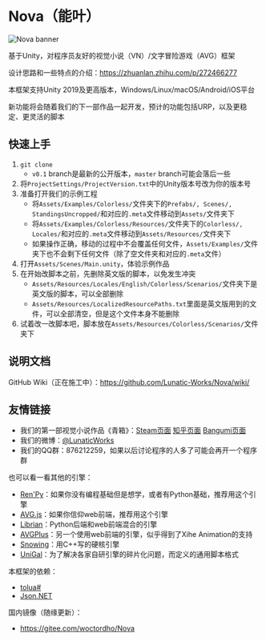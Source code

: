 # Nova（能叶）

![Nova banner](https://github.com/Lunatic-Works/Nova/wiki/img/nova_banner.png)

基于Unity，对程序员友好的视觉小说（VN）/文字冒险游戏（AVG）框架

设计思路和一些特点的介绍：https://zhuanlan.zhihu.com/p/272466277

本框架支持Unity 2019及更高版本，Windows/Linux/macOS/Android/iOS平台

新功能将会随着我们的下一部作品一起开发，预计的功能包括URP，以及更稳定、更灵活的脚本

## 快速上手

1. `git clone`
    * `v0.1` branch是最新的公开版本，`master` branch可能会落后一些
2. 将`ProjectSettings/ProjectVersion.txt`中的Unity版本号改为你的版本号
3. 准备打开我们的示例工程
    * 将`Assets/Examples/Colorless/`文件夹下的`Prefabs/, Scenes/, StandingsUncropped/`和对应的`.meta`文件移动到`Assets/`文件夹下
    * 将`Assets/Examples/Colorless/Resources/`文件夹下的`Colorless/, Locales/`和对应的`.meta`文件移动到`Assets/Resources/`文件夹下
    * 如果操作正确，移动的过程中不会覆盖任何文件，`Assets/Examples/`文件夹下也不会剩下任何文件（除了空文件夹和对应的`.meta`文件）
4. 打开`Assets/Scenes/Main.unity`，体验示例作品
5. 在开始改脚本之前，先删除英文版的脚本，以免发生冲突
    * `Assets/Resources/Locales/English/Colorless/Scenarios/`文件夹下是英文版的脚本，可以全部删除
    * `Assets/Resources/LocalizedResourcePaths.txt`里面是英文版用到的文件，可以全部清空，但是这个文件本身不能删除
5. 试着改一改脚本吧，脚本放在`Assets/Resources/Colorless/Scenarios/`文件夹下

## 说明文档

GitHub Wiki（正在施工中）：https://github.com/Lunatic-Works/Nova/wiki/

## 友情链接

* 我们的第一部视觉小说作品《青箱》：[Steam页面](https://store.steampowered.com/app/1131740) [知乎页面](https://www.zhihu.com/question/409724349) [Bangumi页面](https://bgm.tv/subject/311066)
* 我们的微博：[@LunaticWorks](https://weibo.com/LunaticWorks)
* 我们的QQ群：876212259，如果以后讨论程序的人多了可能会再开一个程序群

也可以看一看其他的引擎：

* [Ren'Py](https://github.com/renpy/renpy)：如果你没有编程基础但是想学，或者有Python基础，推荐用这个引擎
* [AVG.js](https://github.com/avgjs/avg-core)：如果你信仰web前端，推荐用这个引擎
* [Librian](https://github.com/RimoChan/Librian)：Python后端和web前端混合的引擎
* [AVGPlus](https://github.com/avg-plus/avg.renderer)：另一个使用web前端的引擎，似乎得到了Xihe Animation的支持
* [Snowing](https://github.com/Strrationalism/Snowing)：用C++写的硬核引擎
* [UniGal](https://github.com/Uni-Gal/UniGal-Script)：为了解决各家自研引擎的碎片化问题，而定义的通用脚本格式

本框架的依赖：

* [tolua#](https://github.com/topameng/tolua)
* [Json.NET](https://github.com/JamesNK/Newtonsoft.Json)

国内镜像（随缘更新）：

* https://gitee.com/woctordho/Nova

